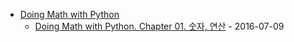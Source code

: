 - [Doing Math with Python](.)
  - [Doing Math with Python. Chapter 01. 숫자, 연산](DoingMathWithPython.Ch01.ipynb) - 2016-07-09
